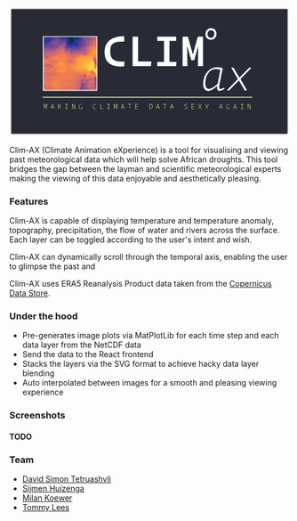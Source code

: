 <p align="center">
  <img src="https://github.com/davzzar/clim-AX/raw/master/turnoff/public/images/logos/readme-banner.png" alt="Clim-AX Logo Banner" width="738">
</p>

Clim-AX (Climate Animation eXperience) is a tool for visualising and viewing past meteorological data which will help solve African droughts. This tool bridges the gap between the layman and scientific meteorological experts making the viewing of this data enjoyable and aesthetically pleasing.

### Features

Clim-AX is capable of displaying temperature and temperature anomaly, topography, precipitation, the flow of water and rivers across the surface. Each layer can be toggled according to the user's intent and wish.

Clim-AX can dynamically scroll through the temporal axis, enabling the user to glimpse the past and

Clim-AX uses ERA5 Reanalysis Product data taken from the [Copernicus Data Store](https://cds.climate.copernicus.eu/).

### Under the hood

- Pre-generates image plots via MatPlotLib for each time step and each data layer from the NetCDF data
- Send the data to the React frontend
- Stacks the layers via the SVG format to achieve hacky data layer blending
- Auto interpolated between images for a smooth and pleasing viewing experience

### Screenshots

#### TODO

### Team

- [David Simon Tetruashvli](https://github.com/davzzar)
- [Sijmen Huizenga](https://github.com/SijmenHuizenga)
- [Milan Koewer](https://github.com/milankl)
- [Tommy Lees](https://github.com/tommylees112)

